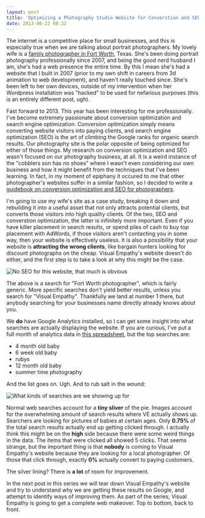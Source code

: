 ```yaml
---
layout: post
title: 'Optimizing a Photography Studio Website for Converstion and SEO: The Analysis'
date: 2013-06-22 08:32
---
```


The internet is a competitive place for small businesses, and this is especially
true when we are talking about portrait photographers. My lovely wife is a
[family photographer in Fort Worth](http://visualempathy.com), Texas. She's been
doing portrait photography professionally since 2007, and being the good nerd
husband I am, she's had a web presence the entire time. By this I mean she's had
a website that I built in 2007 (prior to my own shift in careers from 3d
animation to web development), and haven't really touched since. She's been
left to her own devices, outside of my intervention when her Wordpress
installation was "hacked" to be used for nefarious purposes (this is an entirely
different post, ugh).

Fast forward to 2013. This year has been interesting for me professionally. I've
become extremely passionate about conversion optimization and search engine
optimization. Conversion optimization simply means converting website visitors
into paying clients, and search engine optimization (SEO) is the art of climbing
the Google ranks for organic search results. Our photography site is the polar
opposite of being optimized for either of those things.
My research on conversion optimization and SEO wasn't focused on our photography
business, at all. It is a weird instance of the "cobblers son has no shoes"
where I wasn't even considering our own business and how it might benefit from
the techniques that I've been learning. In fact, in my moment of epiphany it
occured to me that other photographer's websites suffer in a similar fashion, so
I decided to write a [guidebook on conversion optimization and SEO for
photographers](http://studioigniter.com).

I'm going to use my wife's site as a case study, breaking it down and rebuilding
it into a useful asset that not only attracts potential clients, but converts
those visitors into high quality clients. Of the two, SEO and converstion
optimization, the latter is infinitely more important. Even if you have killer
placement in search results, or spend piles of cash to buy top placement with
AdWords, if those visitors aren't contacting you in some way, then your website
is effectively useless. It is also a possibility that your website is
**attracting the wrong clients**, like bargain hunters looking for discount
photographs on the cheap. Visual Empathy's website doesn't do either, and the
first step is to take a look at why this might be the case.

![No SEO for this website, that much is
obvious](/images/search_fort_worth_photographer.png)

The above is a search for "Fort Worth photographer", which is fairly generic.
More specific searches don't yield better results, unless you search for "Visual
Empathy". Thankfully we land at number 1 there, but anybody searching for your
businesses name directly already knows about you.

We **do** have Google Analytics installed, so I can get some insight into what
searches are actually displaying the website. If you are curious, I've put a
full month of analytics data in [this
spreadsheet](https://docs.google.com/spreadsheet/ccc?key=0AhmOjcD8YdT6dHQtS29vSW8tb1Bwb1hBd3AzZHM4LUE&usp=sharing),
but the top searches are:

- 4 month old baby
- 6 week old baby
- rubys
- 12 month old baby
- summer time photography

And the list goes on. Ugh. And to rub salt in the wound:

![What kinds of searches are we showing up
for](https://docs.google.com/spreadsheet/oimg?key=0AhmOjcD8YdT6dHQtS29vSW8tb1Bwb1hBd3AzZHM4LUE&oid=3&zx=lohft0ss9c73)

Normal web searches account for a **tiny sliver** of the pie. Images account for
the overwhelming amount of search results where VE actually shows up.
Searchers are looking for pictures of babies at certain ages. Only **0.75%** of the
total search results actually end up getting clicked through. I actually think
this might be on the **high** side because there were some weird things in the
data. The items that were clicked all showed 5 clicks. That seems strange, but
the important thing is that **nobody** is coming to Visual Empathy's website
because they are looking for a local photographer. Of those that
click through, exactly **0%** actually convert to paying customers.

The silver lining? There is **a lot** of room for improvement.

In the next post in this series we will tear down Visual Empathy's website and
try to understand why we are getting these results on Google, and attempt to
identify ways of improving them. As part of the series, Visual Empathy is going
to get a complete web makeover. Top to bottom, back to front.
